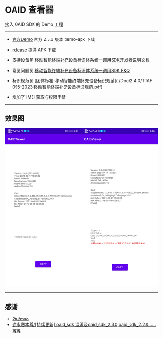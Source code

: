 # OAID 查看器

接入 OAID SDK 的 Demo 工程

***

- [官方Demo](./Doc/2.4.0/oaid_sdk_demo_release_20240129.apk) 官方 2.3.0 版本 demo-apk 下载

- [release](../..//releases) 提供 APK 下载

- 支持设备见 [移动智能终端补充设备标识体系统一调用SDK开发者说明文档](./Doc/2.4.0/移动智能终端补充设备标识体系统一调用SDK开发者说明文档v2.4.0.pdf)

- 常见问题见 [移动智能终端补充设备标识体系统一调用SDK F&Q](./Doc/2.4.0/移动智能终端补充设备标识体系统一调用SDK%20F&Qv3.2.pdf)

- 标识规范见 [团体标准-移动智能终端补充设备标识规范](./Doc/2.4.0/TTAF 095-2023 移动智能终端补充设备标识规范.pdf)

- 增加了 IMEI 获取与权限申请

***

## 效果图

![效果图](imgs/3.png)

---

## 感谢

- [2tu/msa](https://github.com/2tu/mgitsa)
- [逆水寒本尊/[持续更新] oaid_sdk 混淆及oaid_sdk_2.3.0,oaid_sdk_2.2.0......等等](https://juejin.cn/post/7222052147596329021)